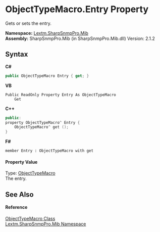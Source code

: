 # ObjectTypeMacro.Entry Property 
 

Gets or sets the entry.

**Namespace:**&nbsp;<a href="N_Lextm_SharpSnmpPro_Mib">Lextm.SharpSnmpPro.Mib</a><br />**Assembly:**&nbsp;SharpSnmpPro.Mib (in SharpSnmpPro.Mib.dll) Version: 2.1.2

## Syntax

**C#**<br />
``` C#
public ObjectTypeMacro Entry { get; }
```

**VB**<br />
``` VB
Public ReadOnly Property Entry As ObjectTypeMacro
	Get
```

**C++**<br />
``` C++
public:
property ObjectTypeMacro^ Entry {
	ObjectTypeMacro^ get ();
}
```

**F#**<br />
``` F#
member Entry : ObjectTypeMacro with get

```


#### Property Value
Type: <a href="T_Lextm_SharpSnmpPro_Mib_ObjectTypeMacro">ObjectTypeMacro</a><br />The entry.

## See Also


#### Reference
<a href="T_Lextm_SharpSnmpPro_Mib_ObjectTypeMacro">ObjectTypeMacro Class</a><br /><a href="N_Lextm_SharpSnmpPro_Mib">Lextm.SharpSnmpPro.Mib Namespace</a><br />